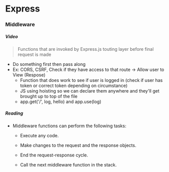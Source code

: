 # Express

### Middleware
##### Video
> Functions that are invoked by Express.js touting layer before final request is made
- Do something first then pass along
- Ex: CORS, CSRF, Check if they have access to that route -> Allow user to View (Respose)
  - Function that does work to see if user is logged in (check if user has token or correct token depending  on circumstance)
  - JS using hoisting so we can declare them anywhere and they'll get brought up to top of the file
  - app.get('/', log, hello) and app.use(log)
  
  
  
##### Reading
- Middleware functions can perform the following tasks:

  - Execute any code.
  
  - Make changes to the request and the response objects.
  
  - End the request-response cycle.
  
  - Call the next middleware function in the stack.
